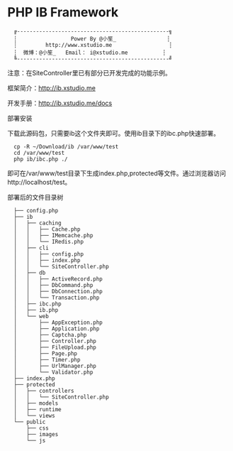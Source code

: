 PHP IB Framework
===========

      ╔------------------------------------------------╗
      ┆                 Power By @小笙_                ┆
      ┆         http://www.xstudio.me                  ┆
      ┆  微博：@小笙_   Email： i@xstudio.me           ┆
      ╚------------------------------------------------╝

注意：在SiteController里已有部分已开发完成的功能示例。      



框架简介：http://ib.xstudio.me

开发手册：http://ib.xstudio.me/docs

部署安装

下载此源码包，只需要ib这个文件夹即可。使用ib目录下的ibc.php快速部署。

      cp -R ~/Download/ib /var/www/test
      cd /var/www/test
      php ib/ibc.php ./
      
即可在/var/www/test目录下生成index.php,protected等文件。通过浏览器访问 http://localhost/test。

部署后的文件目录树

      ├── config.php
      ├── ib
      │   ├── caching
      │   │   ├── Cache.php
      │   │   ├── IMemcache.php
      │   │   └── IRedis.php
      │   ├── cli
      │   │   ├── config.php
      │   │   ├── index.php
      │   │   └── SiteController.php
      │   ├── db
      │   │   ├── ActiveRecord.php
      │   │   ├── DbCommand.php
      │   │   ├── DbConnection.php
      │   │   └── Transaction.php
      │   ├── ibc.php
      │   ├── ib.php
      │   └── web
      │       ├── AppException.php
      │       ├── Application.php
      │       ├── Captcha.php
      │       ├── Controller.php
      │       ├── FileUpload.php
      │       ├── Page.php
      │       ├── Timer.php
      │       ├── UrlManager.php
      │       └── Validator.php
      ├── index.php
      ├── protected
      │   ├── controllers
      │   │   └── SiteController.php
      │   ├── models
      │   ├── runtime
      │   └── views
      └── public
          ├── css
          ├── images
          └── js




